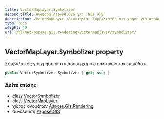 ```yaml
---
title: VectorMapLayer.Symbolizer
second_title: Αναφορά Aspose.GIS για .NET API
description: VectorMapLayer ιδιοκτησία. Συμβολιστής για χρήση για απόδοση χαρακτηριστικών του επιπέδου.
type: docs
weight: 40
url: /el/net/aspose.gis.rendering/vectormaplayer/symbolizer/
---
```

## VectorMapLayer.Symbolizer property

Συμβολιστής για χρήση για απόδοση χαρακτηριστικών του επιπέδου.

```csharp
public VectorSymbolizer Symbolizer { get; set; }
```

### Δείτε επίσης

* class [VectorSymbolizer](../../../aspose.gis.rendering.symbolizers/vectorsymbolizer/)
* class [VectorMapLayer](../)
* χώρος ονομάτων [Aspose.Gis.Rendering](../../vectormaplayer/)
* συνέλευση [Aspose.GIS](../../../)


